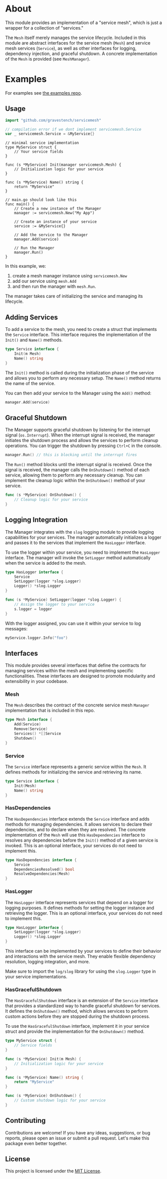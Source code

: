 # About

This module provides an implementation of a "service mesh", which is just a 
wrapper for a collection of "services."

The `Mesh` itself merely manages the service lifecycle. Included in this
module are abstract interfaces for the service mesh (`Mesh`) and service mesh 
services (`Service`), as well as other interfaces for logging, 
dependency injection, and graceful shutdown. A concrete implementation of the 
`Mesh` is provided (see `MeshManager`).

# Examples
For examples see [the examples repo](https://github.com/gravestench/servicemesh-examples).


## Usage
```go
import "github.com/gravestench/servicemesh"
```
```go
// compilation error if we dont implement servicemesh.Service
var _ servicemesh.Service = &MyService{}
```
```golang
// minimal service implementation
type MyService struct {
	// Your service fields
}

func (s *MyService) Init(manager servicemesh.Mesh) {
	// Initialization logic for your service
}

func (s *MyService) Name() string {
	return "MyService"
}
```
```golang
// main.go should look like this
func main() {
	// Create a new instance of the Manager
	manager := servicemesh.New("My App")

	// Create an instance of your service
	service := &MyService{}

	// Add the service to the Manager
	manager.Add(service)

	// Run the Manager
	manager.Run()
}
```

In this example, we: 
1) create a mesh manager instance using `servicemesh.New`
2) add our service using `mesh.Add`
3) and then run the manager with `mesh.Run`.


The manager takes care of initializing the service and managing its lifecycle.

## Adding Services

To add a service to the mesh, you need to create a struct that implements the
`Service` interface. This interface requires the implementation of the
`Init()` and `Name()` methods.

```go
type Service interface {
	Init(m Mesh)
	Name() string
}
```

The `Init()` method is called during the initialization phase of the service and allows
you to perform any necessary setup. The `Name()` method returns the name of the service.

You can then add your service to the Manager using the `Add()` method:

```go
manager.Add(service)
```

## Graceful Shutdown

The Manager supports graceful shutdown by listening for the interrupt signal
(`os.Interrupt`). When the interrupt signal is received, the manager initiates the
shutdown process and allows the services to perform cleanup operations. You can trigger
the shutdown by pressing `Ctrl+C` in the console.

```go
manager.Run() // this is blocking until the interrupt fires
```

The `Run()` method blocks until the interrupt signal is
received. Once the signal is received, the manager calls the `OnShutdown()` method of each
service, allowing them to perform any necessary cleanup. You can implement the cleanup
logic within the `OnShutdown()` method of your service.

```go
func (s *MyService) OnShutdown() {
	// Cleanup logic for your service
}
```

## Logging Integration

The Manager integrates with the `slog` logging module to provide logging
capabilities for your services. The manager automatically initializes a logger and passes
it to the services that implement the `HasLogger` interface.

To use the logger within your service, you need to implement the `HasLogger` interface.
The manager will invoke the `SetLogger` method automatically when the service
is added to the mesh.

```go
type HasLogger interface {
    Service
    SetLogger(logger *slog.Logger)
    Logger() *slog.Logger
}
```

```go
func (s *MyService) SetLogger(logger *slog.Logger) {
	// Assign the logger to your service
	s.logger = logger
}
```

With the logger assigned, you can use it within your service to log messages:

```go
myService.logger.Info("foo")
```

## Interfaces

This module provides several interfaces that define the contracts for managing
services within the mesh and implementing specific functionalities. These
interfaces are designed to promote modularity and extensibility in your codebase.

### Mesh

The `Mesh` describes the contract of the concrete service mesh `Manager` 
implementation that is included in this repo.

```go
type Mesh interface {
    Add(Service)
    Remove(Service)
    Services() *[]Service
    Shutdown()
}
```

### Service

The `Service` interface represents a generic service within the
`Mesh`. It defines methods for initializing the service and retrieving its name.

```go
type Service interface {
    Init(Mesh)
    Name() string
}
```

### HasDependencies

The `HasDependencies` interface extends the `Service` interface and
adds methods for managing dependencies. It allows services to declare their 
dependencies, and to declare when they are resolved. The concrete implementation
of the `Mesh` will use this `HasDependencies` interface to resolves any 
dependencies before the `Init()` method of a given service is invoked. This is 
an optional interface, your services do not need to implement this.

```go
type HasDependencies interface {
	Service
    DependenciesResolved() bool
    ResolveDependencies(Mesh)
}
```

### HasLogger

The `HasLogger` interface represents services that depend on a logger for 
logging purposes. It defines methods for setting the logger instance and 
retrieving the logger. This is an optional interface, your services do not need 
to implement this.

```go
type HasLogger interface {
    SetLogger(logger *slog.Logger)
    Logger() *slog.Logger
}
```

This interface can be implemented by your services to define their behavior and
interactions with the service mesh. They enable flexible dependency resolution,
logging integration, and more.

Make sure to import the `log/slog` library for using the `slog.Logger`
type in your service implementations.

### HasGracefulShutdown

The `HasGracefulShutdown` interface is an extension of the `Service`
interface that provides a standardized way to handle graceful shutdown for 
services. It defines the `OnShutdown()` method, which allows services to perform
custom actions before they are stopped during the shutdown process.

To use the `HasGracefulShutdown` interface, implement it in your service struct 
and provide the implementation for the `OnShutdown()` method.

```go
type MyService struct {
	// Service fields
}

func (s *MyService) Init(m Mesh) {
	// Initialization logic for your service
}

func (s *MyService) Name() string {
	return "MyService"
}

func (s *MyService) OnShutdown() {
	// Custom shutdown logic for your service
}
```

## Contributing

Contributions are welcome! If you have any ideas, suggestions, or bug reports, 
please open an issue or submit a pull request. Let's make this package even 
better together.

## License

This project is licensed under the [MIT License](LICENSE).